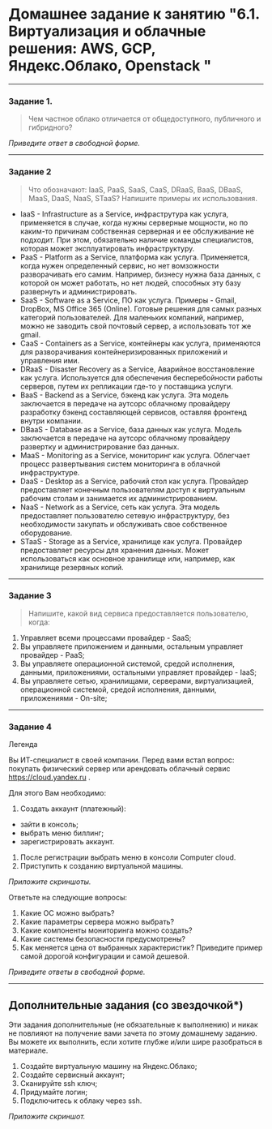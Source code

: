 # Домашнее задание к занятию "6.1. Виртуализация и облачные решения: AWS, GCP, Яндекс.Облако, Openstack "

---

### Задание 1. 
 
> Чем частное облако отличается от общедоступного, публичного и гибридного?
 
*Приведите ответ в свободной форме.*

---

### Задание 2 
 
> Что обозначают: IaaS, PaaS, SaaS, CaaS, DRaaS, BaaS, DBaaS, MaaS, DaaS, NaaS, STaaS? 
> Напишите примеры их использования.

- IaaS - Infrastructure as a Service, инфраструтура как услуга, применяется в случае, когда нужны серверные мощности, но по каким-то причинам собственная серверная и ее обслуживание не подходит. При этом, обязательно наличие команды специалистов, которая может эксплуатировать инфраструктуру.
- PaaS - Platform as a Service, платформа как услуга. Применяется, когда нужен определенный сервис, но нет вомзожности разворачивать его самим. Например, бизнесу нужна база данных, с которой он может работать, но нет людей, способных эту базу развернуть и администрировать.
- SaaS - Software as a Service, ПО как услуга. Примеры - Gmail, DropBox, MS Office 365 (Online). Готовые решения для самых разных категорий пользователей. Для маленьких компаний, например, можно не заводить свой почтовый сервер, а использовать тот же gmail. 
- CaaS - Containers as a Service, контейнеры как услуга, применяются для разворачивания контейнеризированных приложений и управления ими.
- DRaaS - Disaster Recovery as a Service, Аварийное восстановление как услуга. Используется для обеспечения бесперебойности работы серверов, путем их репликации где-то у поставщика услуги.
- BaaS - Backend as a Service, бэкенд как услуга. Эта модель заключается в передаче на аутсорс облачному провайдеру разработку бэкенд составляющей сервисов, оставляя фронтенд внутри компании.
- DBaaS - Database as a Service, база данных как услуга. Модель заключается в передаче на аутсорс облачному провайдеру развертку и администрирование баз данных. 
- MaaS - Monitoring as a Service, мониторинг как услуга. Облегчает процесс развертывания систем мониторинга в облачной инфраструктуре.
- DaaS - Desktop as a Service, рабочий стол как услуга. Провайдер предоставляет конечным пользователям доступ к виртуальным рабочим столам и занимается их администрированием.
- NaaS - Network as a Service, сеть как услуга. Эта модель предоставляет пользователю сетевую инфраструктуру, без необходимости закупать и обслуживать свое собственное оборудование. 
- STaaS - Storage as a Service, хранилище как услуга. Провайдер предоставляет ресурсы для хранения данных. Может использоваться как основное хранилище или, например, как хранилище резервных копий.

---

### Задание 3 
 
> Напишите, какой вид сервиса предоставляется пользователю, когда:
 
1. Управляет всеми процессами провайдер - SaaS;
1. Вы управляете приложением и данными, остальным управляет провайдер - PaaS; 
1. Вы управляете операционной системой, средой исполнения, данными, приложениями, остальными управляет провайдер - IaaS;
1. Вы управляете сетью, хранилищами, серверами, виртуализацией, операционной системой, средой исполнения, данными, приложениями - On-site;
 

---
 
 ### Задание 4 
 
Легенда
 
Вы ИТ-специалист в своей компании. Перед вами встал вопрос: покупать физический сервер или арендовать облачный сервис https://cloud.yandex.ru .
 
Для этого Вам необходимо:
1. Создать аккаунт (платежный):
  - зайти в консоль;
  - выбрать меню биллинг; 
  - зарегистрировать аккаунт.
1. После регистрации выбрать меню в консоли Computer cloud. 
1. Приступить к созданию виртуальной машины. 
 
 *Приложите скриншоты.*
 
 
 
Ответьте на следующие вопросы:
 
1. Какие ОС можно выбрать?
1. Какие параметры сервера можно выбрать?
1. Какие компоненты мониторинга можно создать?
1. Какие системы безопасности предусмотрены?
1. Как меняется цена от выбранных характеристик? Приведите пример самой дорогой конфигурации и самой дешевой. 
 
*Приведите ответы в свободной форме.*

---

## Дополнительные задания (со звездочкой*)

Эти задания дополнительные (не обязательные к выполнению) и никак не повлияют на получение вами зачета по этому домашнему заданию. 
Вы можете их выполнить, если хотите глубже и/или шире разобраться в материале.
 
1. Создайте виртуальную машину на Яндекс.Облако;
1. Создайте сервисный аккаунт;
1. Сканируйте ssh ключ;
1. Придумайте логин;
1. Подключитесь к облаку через ssh. 
 
*Приложите скриншот.*  
